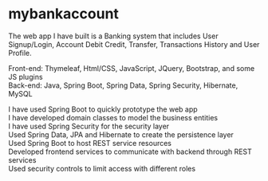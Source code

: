 # mybankaccount

The web app I have built is a Banking system that includes User Signup/Login, Account Debit Credit, Transfer, Transactions History and User Profile.<br />

Front-end: Thymeleaf, Html/CSS, JavaScript, JQuery, Bootstrap, and some JS plugins<br />
Back-end: Java, Spring Boot, Spring Data, Spring Security, Hibernate, MySQL

I have used Spring Boot to quickly prototype the web app<br />
I have developed domain classes to model the business entities<br />
I have used Spring Security for the security layer<br />
Used Spring Data, JPA and Hibernate to create the persistence layer<br />
Used Spring Boot to host REST service resources<br />
Developed frontend services to communicate with backend through REST services<br />
Used security controls to limit access with different roles

